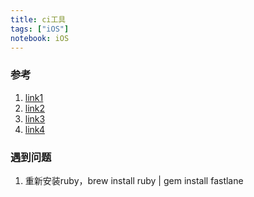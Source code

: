```yaml
---
title: ci工具
tags: ["iOS"]
notebook: iOS
---
```


### 参考

  1. [link1](http://nomad-cli.com/)
  2. [link2](https://github.com/mythkiven/AD_Fastlane)
  3. [link3](https://zhuanlan.zhihu.com/p/23180455)
  4. [link4](http://lynchwong.com/2016/06/fastlane---spaceship/)

### 遇到问题

  1. 重新安装ruby，brew install ruby | gem install fastlane

  

<en-media hash="0c374cc8d9cabb1489e1c8ebcdeb074c" type="text/rtf" style="cursor:pointer;"/>

  


  

